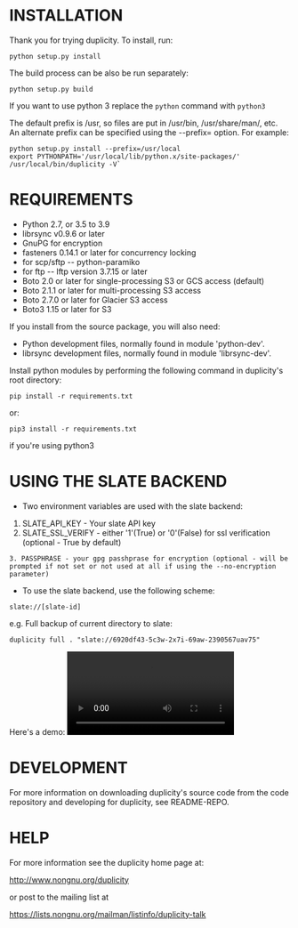 # INSTALLATION

Thank you for trying duplicity.  To install, run:

```
python setup.py install
```

The build process can be also be run separately:

```
python setup.py build
```

If you want to use python 3 replace the `python` command with `python3`

The default prefix is /usr, so files are put in /usr/bin,
/usr/share/man/, etc.  An alternate prefix can be specified using the
--prefix=<prefix> option.  For example:

```
python setup.py install --prefix=/usr/local
export PYTHONPATH='/usr/local/lib/python.x/site-packages/'
/usr/local/bin/duplicity -V`
```

# REQUIREMENTS

 * Python 2.7, or 3.5 to 3.9
 * librsync v0.9.6 or later
 * GnuPG for encryption
 * fasteners 0.14.1 or later for concurrency locking
 * for scp/sftp -- python-paramiko
 * for ftp -- lftp version 3.7.15 or later
 * Boto 2.0 or later for single-processing S3 or GCS access (default)
 * Boto 2.1.1 or later for multi-processing S3 access
 * Boto 2.7.0 or later for Glacier S3 access
 * Boto3 1.15 or later for S3

If you install from the source package, you will also need:

 * Python development files, normally found in module 'python-dev'.
 * librsync development files, normally found in module 'librsync-dev'.

Install python modules by performing the following command in duplicity's root directory:

```
pip install -r requirements.txt
```
or:

```
pip3 install -r requirements.txt
```
if you're using python3


# USING THE SLATE BACKEND
 * Two environment variables are used with the slate backend:
  1. SLATE_API_KEY - Your slate API key
  2. SLATE_SSL_VERIFY - either '1'(True) or '0'(False) for ssl verification (optional - True by default)
	
	3. PASSPHRASE - your gpg passhprase for encryption (optional - will be prompted if not set or not used at all if using the --no-encryption parameter)

 * To use the slate backend, use the following scheme:
```
slate://[slate-id]
```
e.g. Full backup of current directory to slate:
```
duplicity full . "slate://6920df43-5c3w-2x7i-69aw-2390567uav75" 
```

Here's a demo:
![Demo](https://gitlab.com/Shr1ftyy/duplicity/uploads/675664ef0eb431d14c8e20045e3fafb6/slate_demo.mp4)

# DEVELOPMENT

For more information on downloading duplicity's source code from the
code repository and developing for duplicity, see README-REPO.

# HELP

For more information see the duplicity home page at:

  http://www.nongnu.org/duplicity

or post to the mailing list at

  https://lists.nongnu.org/mailman/listinfo/duplicity-talk
